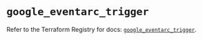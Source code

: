 # `google_eventarc_trigger`

Refer to the Terraform Registry for docs: [`google_eventarc_trigger`](https://registry.terraform.io/providers/hashicorp/google/6.21.0/docs/resources/eventarc_trigger).
